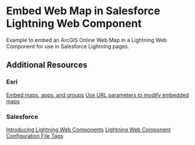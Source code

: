 # Embed Web Map in Salesforce Lightning Web Component

Example to embed an ArcGIS Online Web Map in a Lightning Web Component for use in Salesforce Lightning pages.

## Additional Resources

### Esri
[Embed maps, apps, and groups](https://doc.arcgis.com/en/arcgis-online/share-maps/embed-maps-groups.htm)
[Use URL parameters to modify embedded maps](https://doc.arcgis.com/en/arcgis-online/reference/embed-map-parameters.htm)

### Salesforce
[Introducing Lightning Web Components](https://developer.salesforce.com/docs/component-library/documentation/en/lwc/lwc.get_started_introduction)
[Lightning Web Component Configuration File Tags](https://developer.salesforce.com/docs/component-library/documentation/en/lwc/lwc.reference_configuration_tags)

